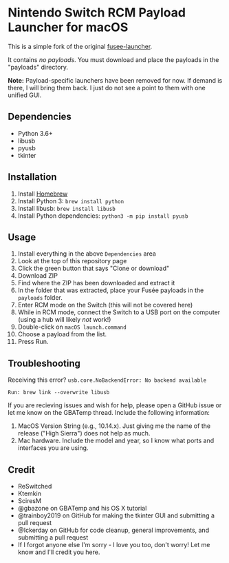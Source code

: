 # Nintendo Switch RCM Payload Launcher for macOS

This is a simple fork of the original [fusee-launcher](https://github.com/reswitched/fusee-launcher).

It contains _no payloads_. You must download and place the payloads in the "payloads" directory.

**Note:** Payload-specific launchers have been removed for now. If demand is there, I will bring them back. I just do not see a point to them with one unified GUI.

## Dependencies

- Python 3.6+
- libusb
- pyusb
- tkinter

## Installation

1. Install [Homebrew](https://brew.sh)
2. Install Python 3: `brew install python`
3. Install libusb: `brew install libusb`
4. Install Python dependencies: `python3 -m pip install pyusb`


## Usage

1. Install everything in the above `Dependencies` area
2. Look at the top of this repository page
3. Click the green button that says "Clone or download"
4. Download ZIP
5. Find where the ZIP has been downloaded and extract it
6. In the folder that was extracted, place your Fusée payloads in the `payloads` folder.
7. Enter RCM mode on the Switch (this will not be covered here)
8. While in RCM mode, connect the Switch to a USB port on the computer (using a hub will likely _not_ work!)
9. Double-click on `macOS launch.command`
10. Choose a payload from the list.
11. Press Run.

## Troubleshooting

Receiving this error? `usb.core.NoBackendError: No backend available`

    Run: brew link --overwrite libusb

If you are recieving issues and wish for help, please open a GitHub issue or let me know on the GBATemp thread.
Include the following information:

1. MacOS Version String (e.g., 10.14.x). Just giving me the name of the release ("High Sierra") does not help as much.
2. Mac hardware. Include the model and year, so I know what ports and interfaces you are using.

## Credit

- ReSwitched
- Ktemkin
- SciresM
- @gbazone on GBATemp and his OS X tutorial
- @trainboy2019 on GitHub for making the tkinter GUI and submitting a pull request
- @Ickerday on GitHub for code cleanup, general improvements, and submitting a pull request
- If I forgot anyone else I'm sorry - I love you too, don't worry! Let me know and I'll credit you here.

